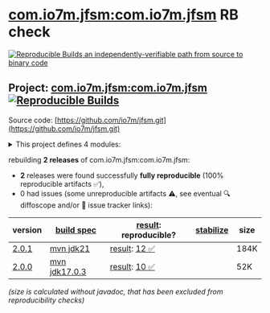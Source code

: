 [com.io7m.jfsm:com.io7m.jfsm](https://central.sonatype.com/artifact/com.io7m.jfsm/com.io7m.jfsm/versions) RB check
=======

[![Reproducible Builds](https://reproducible-builds.org/images/logos/rb.svg) an independently-verifiable path from source to binary code](https://reproducible-builds.org/)

## Project: [com.io7m.jfsm:com.io7m.jfsm](https://central.sonatype.com/artifact/com.io7m.jfsm/com.io7m.jfsm/versions) [![Reproducible Builds](https://img.shields.io/endpoint?url=https://raw.githubusercontent.com/jvm-repo-rebuild/reproducible-central/master/content/com/io7m/jfsm/badge.json)](https://github.com/jvm-repo-rebuild/reproducible-central/blob/master/content/com/io7m/jfsm/README.md)

Source code: [https://github.com/io7m/jfsm.git](https://github.com/io7m/jfsm.git)

<details><summary>This project defines 4 modules:</summary>

* [com.io7m.jfsm:com.io7m.jfsm](https://central.sonatype.com/artifact/com.io7m.jfsm/com.io7m.jfsm/overview)
* [com.io7m.jfsm:com.io7m.jfsm.core](https://central.sonatype.com/artifact/com.io7m.jfsm/com.io7m.jfsm.core/overview)
* [com.io7m.jfsm:com.io7m.jfsm.documentation](https://central.sonatype.com/artifact/com.io7m.jfsm/com.io7m.jfsm.documentation/overview)
* [com.io7m.jfsm:com.io7m.jfsm.tests](https://central.sonatype.com/artifact/com.io7m.jfsm/com.io7m.jfsm.tests/overview)
</details>

rebuilding **2 releases** of com.io7m.jfsm:com.io7m.jfsm:
- **2** releases were found successfully **fully reproducible** (100% reproducible artifacts :white_check_mark:),
- 0 had issues (some unreproducible artifacts :warning:, see eventual :mag: diffoscope and/or :memo: issue tracker links):

| version | [build spec](/BUILDSPEC.md) | [result](https://reproducible-builds.org/docs/jvm/): reproducible? | [stabilize](https://github.com/google/oss-rebuild/blob/main/cmd/stabilize/README.md) | size |
| -- | --------- | ------ | ------ | -- |
| [2.0.1](https://central.sonatype.com/artifact/com.io7m.jfsm/com.io7m.jfsm/2.0.1/pom) | [mvn jdk21](com.io7m.jfsm-2.0.1.buildspec) | [result](com.io7m.jfsm-2.0.1.buildinfo): [12 :white_check_mark: ](com.io7m.jfsm-2.0.1.buildcompare) | | 184K |
| [2.0.0](https://central.sonatype.com/artifact/com.io7m.jfsm/com.io7m.jfsm/2.0.0/pom) | [mvn jdk17.0.3](com.io7m.jfsm-2.0.0.buildspec) | [result](com.io7m.jfsm-2.0.0.buildinfo): [10 :white_check_mark: ](com.io7m.jfsm-2.0.0.buildcompare) | | 52K |

<i>(size is calculated without javadoc, that has been excluded from reproducibility checks)</i>
